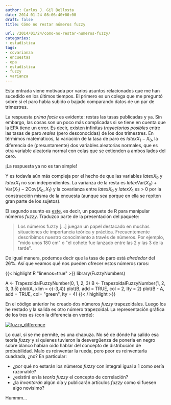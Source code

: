 ```yaml
---
author: Carlos J. Gil Bellosta
date: 2014-01-24 08:06:40+00:00
draft: false
title: Cómo no restar números fuzzy

url: /2014/01/24/como-no-restar-numeros-fuzzy/
categories:
- estadística
tags:
- covarianza
- encuestas
- epa
- estadística
- fuzzy
- varianza
---
```


Esta entrada viene motivada por varios asuntos relacionados que me han sucedido en los últimos tiempos. El primero es un colega que me preguntó sobre si el paro había subido o bajado comparando datos de un par de trimestres.

La respuesta _prima facie_ es evidente: restas las tasas publicadas y ya. Sin embargo, las cosas son un poco más complicadas si se tiene en cuenta que la EPA tiene un error. Es decir, existen infinitas _trayectorias posibles_ entre las tasas de paro _reales_ (pero desconocidas) de los dos trimestres. En térmimos matemáticos, la variación de la tasa de paro es $latex X_1 - X_0$, la diferencia de (presuntamente) dos variables aleatorias normales, que es otra variable aleatoria normal con colas que se extienden a ambos lados del cero.

¡La respuesta ya no es tan simple!

Y es todavía aún más compleja por el hecho de que las variables $latex X_0$ y $latex X_1$ no son independientes. La varianza de la resta es $latex \text{Var}(X_0) + \text{Var}(X_1) - 2 \text{Cov}(X_0, X_1)$ y la covarianza entre $latex X_0$ y $latex X_1$ es > 0 por la construcción misma de la encuesta (aunque sea porque en ella se repiten gran parte de los sujetos).

El segundo asunto es [este](https://github.com/Rexamine/FuzzyNumbers), es decir, un paquete de R para manipular números _fuzzy_. Traduzco parte de la presentación del paquete:

> Los números fuzzy [...] juegan un papel destacado en muchas situaciones de importancia teórica y práctica. Frecuentemente describimos nuestro conocimiento a través de números. Por ejemplo, "mido unos 180 cm" o "el cohete fue lanzado entre las 2 y las 3 de la tarde".

De igual manera, podemos decir que la tasa de paro está _alrededor_ del 26%. Así que veamos qué nos pueden ofrecer estos números raros:

{{< highlight R "linenos=true" >}}
library(FuzzyNumbers)

A <- TrapezoidalFuzzyNumber(0, 1, 2, 3)
B <- TrapezoidalFuzzyNumber(1, 2, 3, 3.5)
plot(A, xlim = c(-3,4))
plot(B, add = TRUE, col = 2, lty = 2)
plot(B - A, add = TRUE, col= "green", lty = 4)
{{< / highlight >}}

En el código anterior he creado dos números _fuzzy_ trapezoidales. Luego los he restado y la salida es otro número trapezoidal. La representación gráfica de los tres es (con la diferencia en verde):

[![fuzzy_difference](/wp-uploads/2014/01/fuzzy_difference.png#center)
](/wp-uploads/2014/01/fuzzy_difference.png#center)

Lo cual, si se me permite, es una chapuza. No sé de dónde ha salido esa teoría _fuzzy_ y si quienes tuvieron la desvergüenza de ponerla en negro sobre blanco habían oído hablar del concepto de distribución de probabilidad. Malo es reinventar la rueda, pero peor es reinventarla cuadrada, ¿no? En particular:

* ¿por qué no estarán los números _fuzzy_ con integral igual a 1 como sería razonable?
* ¿existirá en la _teoría fuzzy_ el concepto de correlación?
* ¿la _inventarán_ algún día y publicarán artículos _fuzzy_ como si fuesen algo novísimo?

Hummm...
